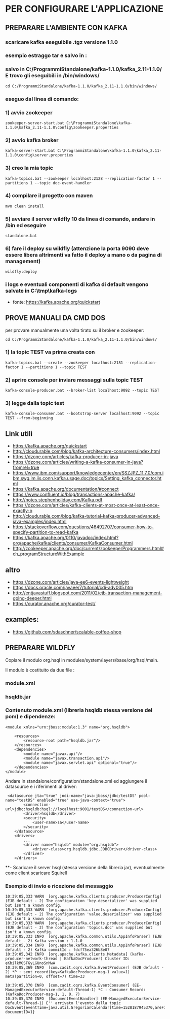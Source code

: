 
# PER CONFIGURARE L'APPLICAZIONE

## PREPARARE L'AMBIENTE CON KAFKA
### scaricare kafka eseguibile .tgz versione 1.1.0

### esempio estraggo tar e salvo in :
### salvo in C:/ProgrammiStandalone/kafka-1.1.0/kafka_2.11-1.1.0/ E trovo gli eseguibili in /bin/windows/
``` cd C:/ProgrammiStandalone/kafka-1.1.0/kafka_2.11-1.1.0/bin/windows/ ```

### eseguo dal linea di comando:
### 1) avvio zookeeper
``` zookeeper-server-start.bat C:\ProgrammiStandalone\kafka-1.1.0\kafka_2.11-1.1.0\config\zookeeper.properties ```

### 2) avvio kafka broker
``` kafka-server-start.bat C:\ProgrammiStandalone\kafka-1.1.0\kafka_2.11-1.1.0\config\server.properties ```

### 3) creo la mia topic
``` kafka-topics.bat --zookeeper localhost:2128 --replication-factor 1 --partitions 1 --topic doc-event-handler ```

### 4) compilare il progetto con maven
``` mvn clean install ```

### 5) avviare il server wildfly 10 da linea di comando, andare in /bin ed eseguire
``` standalone.bat ```

### 6) fare il deploy su wildfly (attenzione la porta 9090 deve essere libera altrimenti va fatto il deploy a mano o da pagina di management)
``` wildfly:deploy ```

### i logs e eventuali componenti di kafka di default vengono salvate in C:\tmp\kafka-logs


* fonte: https://kafka.apache.org/quickstart

## PROVE MANUALI DA CMD DOS


per provare manualmente una volta tirato su il broker e zookeeper:

``` cd C:/ProgrammiStandalone/kafka-1.1.0/kafka_2.11-1.1.0/bin/windows/ ```

### 1) la topic TEST va prima creata con
``` kafka-topics.bat --create --zookeeper localhost:2181 --replication-factor 1 --partitions 1 --topic TEST ```

### 2) aprire console per inviare messaggi sulla topic TEST
``` kafka-console-producer.bat --broker-list localhost:9092 --topic TEST ```

### 3) legge dalla topic test
``` kafka-console-consumer.bat --bootstrap-server localhost:9092 --topic TEST --from-beginning ```

## Link utili
* https://kafka.apache.org/quickstart
* http://cloudurable.com/blog/kafka-architecture-consumers/index.html
* https://dzone.com/articles/kafka-producer-in-java
* https://dzone.com/articles/writing-a-kafka-consumer-in-java?fromrel=true
* https://www.ibm.com/support/knowledgecenter/en/SSZJPZ_11.7.0/com.ibm.swg.im.iis.conn.kafka.usage.doc/topics/Setting_kafka_connector.html
* https://kafka.apache.org/documentation/#connect
* https://www.confluent.io/blog/transactions-apache-kafka/
* http://notes.stephenholiday.com/Kafka.pdf
* https://dzone.com/articles/kafka-clients-at-most-once-at-least-once-exactly-o
* http://cloudurable.com/blog/kafka-tutorial-kafka-producer-advanced-java-examples/index.html
* https://stackoverflow.com/questions/46492707/consumer-how-to-specify-partition-to-read-kafka
* https://kafka.apache.org/0110/javadoc/index.html?org/apache/kafka/clients/consumer/KafkaConsumer.html
* http://zookeeper.apache.org/doc/current/zookeeperProgrammers.html#ch_programStructureWithExample

## altro
* https://dzone.com/articles/java-ee6-events-lightweight
* https://docs.oracle.com/javaee/7/tutorial/cdi-adv005.htm
* http://entjavastuff.blogspot.com/2011/02/ejb-transaction-management-going-deeper.html
* https://curator.apache.org/curator-test/

## examples:
* https://github.com/sdaschner/scalable-coffee-shop


## PREPARARE WILDFLY
Copiare il modulo org.hsql in modules/system/layers/base/org/hsql/main.

Il modulo è costituito da due file :
### module.xml
### hsqldb.jar

### Contenuto module.xml (libreria hsqldb stessa versione del pom) e dipendenze:
```
<module xmlns="urn:jboss:module:1.3" name="org.hsqldb">

    <resources>
        <resource-root path="hsqldb.jar"/>
    </resources>
    <dependencies>
        <module name="javax.api"/>
        <module name="javax.transaction.api"/>
        <module name="javax.servlet.api" optional="true"/>
    </dependencies>
</module>
```
Andare in standalone/configuration/standalone.xml ed aggiungere il datasource e i riferimenti al driver:
```
 <datasource jta="true" jndi-name="java:jboss/jdbc/testDS" pool-name="testDS" enabled="true" use-java-context="true">
        <connection-url>jdbc:hsqldb:hsql://localhost:9001/testDS</connection-url>
        <driver>hsqldb</driver>
        <security>
            <user-name>sa</user-name>
        </security>
    </datasource>
    <drivers>
        ...
        <driver name="hsqldb" module="org.hsqldb">
            <driver-class>org.hsqldb.jdbc.JDBCDriver</driver-class>
        </driver>
    </drivers>
```

**- Scaricare il server hsql (stessa versione della libreria jar), eventualmente come client scaricare Squirell



### Esempio di invio e ricezione del messaggio

```
10:39:05,333 WARN  [org.apache.kafka.clients.producer.ProducerConfig] (EJB default - 2) The configuration 'key.deserializer' was supplied but isn't a known config.
10:39:05,333 WARN  [org.apache.kafka.clients.producer.ProducerConfig] (EJB default - 2) The configuration 'value.deserializer' was supplied but isn't a known config.
10:39:05,333 WARN  [org.apache.kafka.clients.producer.ProducerConfig] (EJB default - 2) The configuration 'topics.doc' was supplied but isn't a known config.
10:39:05,333 INFO  [org.apache.kafka.common.utils.AppInfoParser] (EJB default - 2) Kafka version : 1.1.0
10:39:05,334 INFO  [org.apache.kafka.common.utils.AppInfoParser] (EJB default - 2) Kafka commitId : fdcf75ea326b8e07
10:39:05,342 INFO  [org.apache.kafka.clients.Metadata] (kafka-producer-network-thread | KafkaDocProducer) Cluster ID: eKbilkMOSFGyLGUnoSnMwA
10:39:05,369 INFO  [com.cadit.cqrs.kafka.EventProducer] (EJB default - 2) *P : sent record(key=KafkaDocProducer-msg-1 value=1) meta(partition=0, offset=7) time=33

10:39:05,370 INFO  [com.cadit.cqrs.kafka.EventConsumer] (EE-ManagedExecutorService-default-Thread-1) *C : Consumer Record:(KafkaDocProducer-msg-1, 1, 0, 7)
10:39:05,370 INFO  [DocumentEventHandler] (EE-ManagedExecutorService-default-Thread-1) E'' arrivato l'evento dalla topic DocEvent{eventTime=java.util.GregorianCalendar[time=1528187945370,areFieldsSet=true,areAllFieldsSet=true,lenient=true,zone=sun.util.calendar.ZoneInfo[id="Europe/Berlin",offset=3600000,dstSavings=3600000,useDaylight=true,transitions=143,lastRule=java.util.SimpleTimeZone[id=Europe/Berlin,offset=3600000,dstSavings=3600000,useDaylight=true,startYear=0,startMode=2,startMonth=2,startDay=-1,startDayOfWeek=1,startTime=3600000,startTimeMode=2,endMode=2,endMonth=9,endDay=-1,endDayOfWeek=1,endTime=3600000,endTimeMode=2]],firstDayOfWeek=1,minimalDaysInFirstWeek=1,ERA=1,YEAR=2018,MONTH=5,WEEK_OF_YEAR=23,WEEK_OF_MONTH=2,DAY_OF_MONTH=5,DAY_OF_YEAR=156,DAY_OF_WEEK=3,DAY_OF_WEEK_IN_MONTH=1,AM_PM=0,HOUR=10,HOUR_OF_DAY=10,MINUTE=39,SECOND=5,MILLISECOND=370,ZONE_OFFSET=3600000,DST_OFFSET=3600000], documentID=1}
```